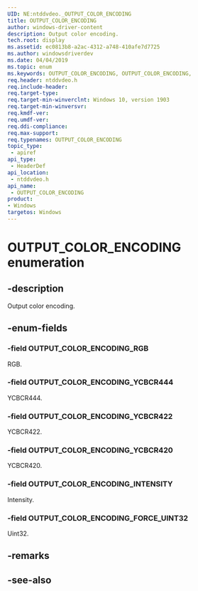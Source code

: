 ```yaml
---
UID: NE:ntddvdeo._OUTPUT_COLOR_ENCODING
title: OUTPUT_COLOR_ENCODING
author: windows-driver-content
description: Output color encoding.
tech.root: display
ms.assetid: ec0813b8-a2ac-4312-a748-410afe7d7725
ms.author: windowsdriverdev
ms.date: 04/04/2019
ms.topic: enum
ms.keywords: OUTPUT_COLOR_ENCODING, OUTPUT_COLOR_ENCODING, 
req.header: ntddvdeo.h
req.include-header:
req.target-type:
req.target-min-winverclnt: Windows 10, version 1903
req.target-min-winversvr:
req.kmdf-ver:
req.umdf-ver:
req.ddi-compliance:
req.max-support:
req.typenames: OUTPUT_COLOR_ENCODING
topic_type: 
 - apiref
api_type: 
 - HeaderDef
api_location: 
 - ntddvdeo.h
api_name: 
 - OUTPUT_COLOR_ENCODING
product:
- Windows
targetos: Windows
---
```


# OUTPUT_COLOR_ENCODING enumeration

## -description

Output color encoding.

## -enum-fields

### -field OUTPUT_COLOR_ENCODING_RGB

RGB.

### -field OUTPUT_COLOR_ENCODING_YCBCR444

YCBCR444.

### -field OUTPUT_COLOR_ENCODING_YCBCR422

YCBCR422.

### -field OUTPUT_COLOR_ENCODING_YCBCR420

YCBCR420.

### -field OUTPUT_COLOR_ENCODING_INTENSITY

Intensity.

### -field OUTPUT_COLOR_ENCODING_FORCE_UINT32 

Uint32.

## -remarks

## -see-also